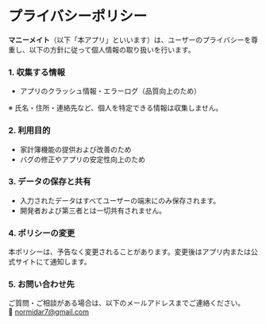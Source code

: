 # プライバシーポリシー

**マニーメイト**（以下「本アプリ」といいます）は、ユーザーのプライバシーを尊重し、以下の方針に従って個人情報の取り扱いを行います。

### 1. 収集する情報  
- アプリのクラッシュ情報・エラーログ（品質向上のため）  

※ 氏名・住所・連絡先など、個人を特定できる情報は収集しません。

### 2. 利用目的  
- 家計簿機能の提供および改善のため  
- バグの修正やアプリの安定性向上のため  

### 3. データの保存と共有  
- 入力されたデータはすべてユーザーの端末にのみ保存されます。  
- 開発者および第三者とは一切共有されません。

### 4. ポリシーの変更  
本ポリシーは、予告なく変更されることがあります。変更後はアプリ内または公式サイトにて通知します。

### 5. お問い合わせ先  
ご質問・ご相談がある場合は、以下のメールアドレスまでご連絡ください。  
📧 normidar7@gmail.com
